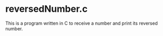 # reversedNumber.c
This is a program written in C to receive a number and print its reversed number.
